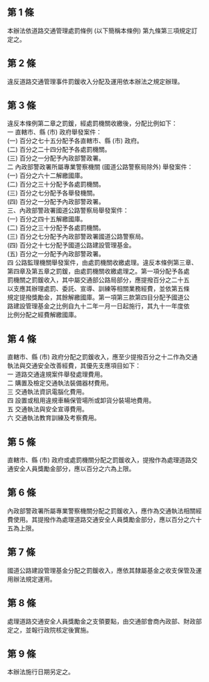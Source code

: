 第 1 條
-------
本辦法依道路交通管理處罰條例 (以下簡稱本條例) 第九條第三項規定訂  
定之。

第 2 條
-------
違反道路交通管理事件罰鍰收入分配及運用依本辦法之規定辦理。

第 3 條
-------
違反本條例第二章之罰鍰，經處罰機關收繳後，分配比例如下：  
一  直轄市、縣 (市) 政府舉發案件：  
 (一) 百分之七十五分配予各直轄市、縣 (市) 政府。  
 (二) 百分之二十四分配予各處罰機關。  
 (三) 百分之一分配予內政部警政署。  
二  內政部警政署所屬專業警察機關 (國道公路警察局除外) 舉發案件：  
 (一) 百分之六十二解繳國庫。  
 (二) 百分之三十分配予各處罰機關。  
 (三) 百分之七分配予各舉發機關。  
 (四) 百分之一分配予內政部警政署。  
三、內政部警政署國道公路警察局舉發案件：  
 (一) 百分之四十五解繳國庫。  
 (二) 百分之三十分配予各處罰機關。  
 (三) 百分之七分配予內政部警政署國道公路警察局。  
 (四) 百分之十七分配予國道公路建設管理基金。  
 (五) 百分之一分配予內政部警政署。  
四  公路監理機關舉發案件，由處罰機關收繳處理。違反本條例第三章、  
    第四章及第五章之罰鍰，由處罰機關收繳處理之。第一項分配予各處  
    罰機關之罰鍰收入，其中屬交通部公路局部分，應提撥百分之二十五  
    以支應其辦理處罰、委託、宣導、訓練等相關業務經費，並依第五條  
    規定提撥獎勵金，其餘解繳國庫。第一項第三款第四目分配予國道公  
    路建設管理基金之比例自九十二年一月一日起施行，其九十一年度依  
    比例分配之經費解繳國庫。

第 4 條
-------
直轄市、縣 (市) 政府分配之罰鍰收入，應至少提撥百分之十二作為交通  
執法與交通安全改善經費，其優先支應項目如下：  
一  道路交通違規案件舉發處理費用。  
二  購置及檢定交通執法裝備器材費用。  
三  交通執法資訊電腦化費用。  
四  設置或租用違規車輛保管場所或卸貨分裝場地費用。  
五  交通執法與安全宣導費用。  
六  交通執法教育訓練及考察費用。

第 5 條
-------
直轄市、縣 (市) 政府或處罰機關分配之罰鍰收入，提撥作為處理道路交  
通安全人員獎勵金部分，應以百分之六為上限。

第 6 條
-------
內政部警政署所屬專業警察機關分配之罰鍰收入，應作為交通執法相關經  
費使用。其提撥作為處理道路交通安全人員獎勵金部分，應以百分之六十  
五為上限。

第 7 條
-------
國道公路建設管理基金分配之罰鍰收入，應依其隸屬基金之收支保管及運  
用辦法規定運用。

第 8 條
-------
處理道路交通安全人員獎勵金之支領要點，由交通部會商內政部、財政部  
定之，並報行政院核定後實施。

第 9 條
-------
本辦法施行日期另定之。


